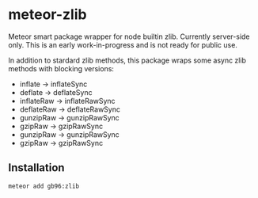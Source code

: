 meteor-zlib
===========

Meteor smart package wrapper for node builtin zlib.
Currently server-side only.
This is an early work-in-progress and is not ready for public use.

In addition to stardard zlib methods, this package wraps some async zlib methods with blocking versions:

*  inflate -> inflateSync
*  deflate -> deflateSync
*  inflateRaw -> inflateRawSync
*  deflateRaw -> deflateRawSync
*  gunzipRaw -> gunzipRawSync
*  gzipRaw -> gzipRawSync
*  gunzipRaw -> gunzipRawSync
*  gzipRaw -> gzipRawSync

Installation
------------

```
meteor add gb96:zlib
```

